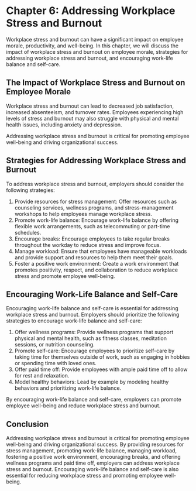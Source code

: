 Chapter 6: Addressing Workplace Stress and Burnout
==================================================

Workplace stress and burnout can have a significant impact on employee morale, productivity, and well-being. In this chapter, we will discuss the impact of workplace stress and burnout on employee morale, strategies for addressing workplace stress and burnout, and encouraging work-life balance and self-care.

The Impact of Workplace Stress and Burnout on Employee Morale
-------------------------------------------------------------

Workplace stress and burnout can lead to decreased job satisfaction, increased absenteeism, and turnover rates. Employees experiencing high levels of stress and burnout may also struggle with physical and mental health issues, including anxiety and depression.

Addressing workplace stress and burnout is critical for promoting employee well-being and driving organizational success.

Strategies for Addressing Workplace Stress and Burnout
------------------------------------------------------

To address workplace stress and burnout, employers should consider the following strategies:

1. Provide resources for stress management: Offer resources such as counseling services, wellness programs, and stress-management workshops to help employees manage workplace stress.
2. Promote work-life balance: Encourage work-life balance by offering flexible work arrangements, such as telecommuting or part-time schedules.
3. Encourage breaks: Encourage employees to take regular breaks throughout the workday to reduce stress and improve focus.
4. Manage workload: Ensure that employees have manageable workloads and provide support and resources to help them meet their goals.
5. Foster a positive work environment: Create a work environment that promotes positivity, respect, and collaboration to reduce workplace stress and promote employee well-being.

Encouraging Work-Life Balance and Self-Care
-------------------------------------------

Encouraging work-life balance and self-care is essential for addressing workplace stress and burnout. Employers should prioritize the following strategies to encourage work-life balance and self-care:

1. Offer wellness programs: Provide wellness programs that support physical and mental health, such as fitness classes, meditation sessions, or nutrition counseling.
2. Promote self-care: Encourage employees to prioritize self-care by taking time for themselves outside of work, such as engaging in hobbies or spending time with loved ones.
3. Offer paid time off: Provide employees with ample paid time off to allow for rest and relaxation.
4. Model healthy behaviors: Lead by example by modeling healthy behaviors and prioritizing work-life balance.

By encouraging work-life balance and self-care, employers can promote employee well-being and reduce workplace stress and burnout.

Conclusion
----------

Addressing workplace stress and burnout is critical for promoting employee well-being and driving organizational success. By providing resources for stress management, promoting work-life balance, managing workload, fostering a positive work environment, encouraging breaks, and offering wellness programs and paid time off, employers can address workplace stress and burnout. Encouraging work-life balance and self-care is also essential for reducing workplace stress and promoting employee well-being.
